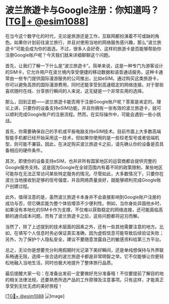 # 波兰旅遊卡与Google注册：你知道吗？[[TG💪+ @esim1088](https://t.me/s/esim1088)]

在当今这个数字化的时代，无论是旅游还是工作，互联网都扮演着不可或缺的角色。如果你计划前往波兰旅行，并且对使用当地的网络服务感兴趣，那么“波兰旅遊卡”可能会成为你的首选。不过，很多人会好奇，这样的旅游卡是否能够帮助你注册Google账户呢？今天我们就来详细聊聊这个问题。

首先，让我们了解一下什么是“波兰旅遊卡”。简单来说，这是一种专门为游客设计的SIM卡，它允许用户在波兰境内享受便捷的移动数据和语音通话服务。这种卡通常由一些专门提供国际漫游服务的公司推出，比如eSIM。通过购买这类旅游卡，你可以避免高昂的国际漫游费用，同时还能享受到高速稳定的网络连接。对于那些喜欢随时在线、分享旅行瞬间的人来说，这无疑是一个非常实用的选择。

那么，回到正题——波兰旅遊卡能否用于注册Google账户呢？答案是肯定的。理论上讲，只要你的设备支持eSIM功能，并且你拥有一张有效的波兰旅遊卡，就可以顺利完成Google账户的注册流程。然而，在实际操作中，可能会遇到一些小挑战。

首先，你需要确保自己的手机或平板电脑支持eSIM技术。目前市面上大多数高端智能手机都已经开始采用这一技术，但如果你使用的是一些较老型号或者低端机型，则可能不兼容。因此，在决定购买波兰旅遊卡之前，请先确认你的设备是否具备相应的硬件条件。

其次，即使你的设备支持eSIM，也并非所有国家地区的运营商都会提供完整的Google服务支持。这是因为Google在全球范围内有着不同的政策限制，某些地区可能存在无法正常访问某些特定服务的情况。尽管如此，大多数情况下，只要你在波兰当地接收到足够的信号强度，并且网络质量良好，就能够顺利完成Google账户创建过程。

此外，值得注意的是，虽然波兰旅遊卡本身并不会直接影响到Google账户注册的成功与否，但它确实能为整个体验增添不少便利性。例如，当你身处异国他乡时，如果没有本地化的SIM卡作为支撑，不仅难以获取稳定的网络连接，还可能面临高额的通讯成本问题。而有了波兰旅遊卡之后，这些问题都将迎刃而解。

当然了，除了上述提到的技术层面的因素之外，还有一些其他需要注意的地方。比如，在填写个人信息时务必保证真实准确，因为虚假信息可能导致后续验证失败；另外，为了保护个人隐私安全，建议不要随意泄露自己的敏感资料给第三方平台。

总之，无论你是想要充分利用假期时光记录下美好瞬间，还是单纯想保持与外界联系畅通无阻，选择一张合适的波兰旅遊卡都是非常明智之举。它不仅能够让你更轻松地融入当地生活，同时也极大地提升了整体旅行品质。

最后提醒大家一句：在准备出发前一定要做好充分准备哦！不仅要提前了解目的地的相关法律法规，还要熟悉所选产品的工作原理及注意事项。只有这样，才能真正享受到无忧无虑的美好旅程！

[[TG💪+ @esim1088](https://t.me/s/esim1088) ![Image](https://i.postimg.cc/4NQfJmqS/Snipaste-2025-05-13-00-14-12.png)]